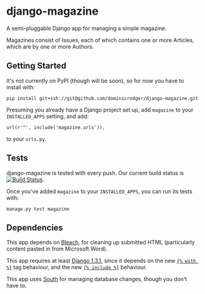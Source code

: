 # django-magazine

A semi-pluggable Django app for managing a simple magazine.

Magazines consist of Issues, each of which contains one or more
Articles, which are by one or more Authors.

## Getting Started

It's not currently on PyPI (though will be soon), so for now you have
to install with:

    pip install git+ssh://git@github.com/dominicrodger/django-magazine.git

Presuming you already have a Django project set up, add `magazine` to
your `INSTALLED_APPS` setting, and add:

    url(r'^', include('magazine.urls')),

to your `urls.py`.

## Tests

django-magazine is tested with every push. Our current build status is
[![Build Status](https://secure.travis-ci.org/dominicrodger/django-magazine.png?branch=master)](http://travis-ci.org/dominicrodger/django-magazine).

Once you've added `magazine` to your `INSTALLED_APPS`, you can run its
tests with:

    manage.py test magazine

## Dependencies

This app depends on [Bleach](https://github.com/jsocol/bleach), for
cleaning up submitted HTML (particularly content pasted in from
Microsoft Word).

This app requires at least [Django 1.3.1][django1.3], since it depends
on the new [`{% with %}`][with-tag] tag behaviour, and the new
[`{% include %}`][include-tag] behaviour.

This app uses [South](http://south.aeracode.org/) for managing
database changes, though you don't have to.

[django1.3]: https://docs.djangoproject.com/en/dev/releases/1.3/
[with-tag]: https://docs.djangoproject.com/en/1.3/ref/templates/builtins/#with
[include-tag]: https://docs.djangoproject.com/en/1.3/ref/templates/builtins/#include
